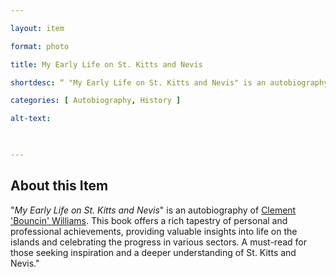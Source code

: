 ```yaml
--- 

layout: item 

format: photo 

title: My Early Life on St. Kitts and Nevis

shortdesc: “ "My Early Life on St. Kitts and Nevis" is an autobiography by Clement "Bouncin" Williams."

categories: [ Autobiography, History ] 

alt-text:  


 
--- 
```


## About this Item 

"_My Early Life on St. Kitts and Nevis_" is an autobiography of [Clement 'Bouncin' Williams](https://cfbcworks.github.io/Independence40SKN/people/SKN40_A45.html). This book offers a rich tapestry of personal and professional achievements, providing valuable insights into life on the islands and celebrating the progress in various sectors. A must-read for those seeking inspiration and a deeper understanding of St. Kitts and Nevis." 
